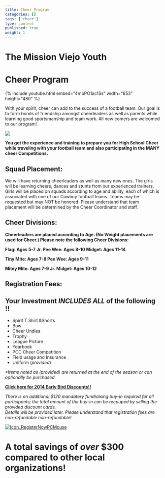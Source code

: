 ```yaml
---
title: Cheer Program
categories: []
tags: ['cheer']
type: content
published: true
weight: 1
---
```

# **The Mission Viejo Youth**

# **Cheer Program**

{% include youtube.html embed="4mbPO1ac1Ss" width="853" height="480" %}

With your spirit, cheer can add to the success of a football team. Our goal is to form bonds of friendship amongst cheerleaders as well as parents while learning good sportsmanship and team work. All new comers are welcomed to our program!

![](http://mvcowboysfootball.files.wordpress.com/2012/09/20130112-0309.jpg?w=675)

**You get the experience and training to prepare you for High School Cheer while traveling with your football team and also participating in the MANY cheer Competitions.**

## **Squad Placement:**

We will have returning cheerleaders as well as many new ones. The girls will be learning cheers, dances and stunts from our experienced trainers. Girls will be placed on squads according to age and ability, each of which is associated with one of our Cowboy football teams. Teams may be requested but may NOT be honored. Please understand that team placement will be determined by the Cheer Coordinator and staff.

## **Cheer Divisions:**

**Cheerleaders are placed according to Age. (No Weight placements are used for Cheer.) Please note the following Cheer Divisions:**

**Flag: Ages 5-7 Jr. Pee Wee: Ages 8-10 Midget: Ages 11-14**

**Tiny Mite: Ages 7-8 Pee Wee: Ages 9-11**

**Mitey Mite: Ages 7-9 Jr. Midget: Ages 10-12**

## **Registration Fees:**

## **Your Investment _INCLUDES ALL_ of the following !!**

  - Spirit T Shirt &Shorts
  - Bow
  - Cheer Undies
  - Trophy
  - League Picture
  - Yearbook
  - PCC Cheer Competition
  - Field usage and Insurance
  - Uniform (_provided_)

_\*Items noted as (provided) are returned at the end of the season or can optionally be purchased._

[**Click here for 2014 Early Bird Discounts!!**](http://wp.me/p2Koar-13E)

_There is an additional $120 mandatory fundraising buy-in required for all participants; the total amount of the buy-in can be recouped by selling the provided discount cards.  
Details will be provided later. Please understand that registration fees are non-refundable non-refundable!_

[![Icon_RegisterNowPCMouse](http://mvcowboysfootball.files.wordpress.com/2013/07/icon_registernowpcmouse.jpg)](https://mvjaac.sportssignup.com/)

# A total **savings of**  **_over_ $300** compared to other local organizations!


